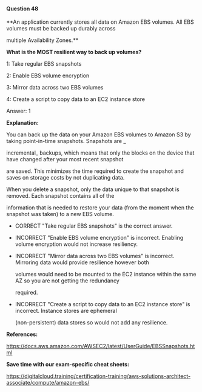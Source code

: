#### Question  48


**An application currently stores all data on Amazon EBS volumes. All EBS volumes must be backed up durably across

multiple Availability Zones.**


**What is the MOST resilient way to back up volumes?**


1: Take regular EBS snapshots


2: Enable EBS volume encryption


3: Mirror data across two EBS volumes


4: Create a script to copy data to an EC2 instance store


Answer: 1


**Explanation:**


You can back up the data on your Amazon EBS volumes to Amazon S3 by taking point-in-time snapshots. Snapshots are _

incremental_ backups, which means that only the blocks on the device that have changed after your most recent snapshot

are saved. This minimizes the time required to create the snapshot and saves on storage costs by not duplicating data.

When you delete a snapshot, only the data unique to that snapshot is removed. Each snapshot contains all of the

information that is needed to restore your data (from the moment when the snapshot was taken) to a new EBS volume.


- CORRECT "Take regular EBS snapshots" is the correct answer.


- INCORRECT "Enable EBS volume encryption" is incorrect. Enabling volume encryption would not increase resiliency.


- INCORRECT "Mirror data across two EBS volumes" is incorrect. Mirroring data would provide resilience however both

  volumes would need to be mounted to the EC2 instance within the same AZ so you are not getting the redundancy

  required.


- INCORRECT "Create a script to copy data to an EC2 instance store" is incorrect. Instance stores are ephemeral

  (non-persistent) data stores so would not add any resilience.


**References:**


https://docs.aws.amazon.com/AWSEC2/latest/UserGuide/EBSSnapshots.html


**Save time with our exam-specific cheat sheets:**


https://digitalcloud.training/certification-training/aws-solutions-architect-associate/compute/amazon-ebs/

